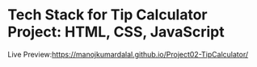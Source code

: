 # Tech Stack for Tip Calculator Project: HTML, CSS, JavaScript
Live Preview:https://manojkumardalal.github.io/Project02-TipCalculator/
